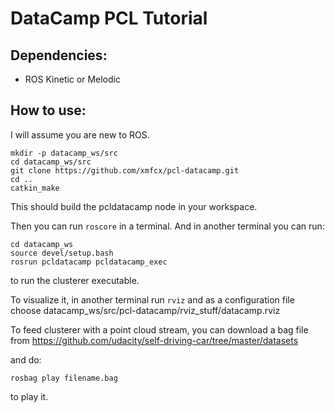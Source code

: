 # DataCamp PCL Tutorial

## Dependencies:
* ROS Kinetic or Melodic

## How to use:
I will assume you are new to ROS.


```
mkdir -p datacamp_ws/src
cd datacamp_ws/src
git clone https://github.com/xmfcx/pcl-datacamp.git
cd ..
catkin_make
```
This should build the pcldatacamp node in your workspace.

Then you can run ```roscore``` in a terminal. And in another terminal you can run:
```
cd datacamp_ws
source devel/setup.bash
rosrun pcldatacamp pcldatacamp_exec
```
to run the clusterer executable.

To visualize it, in another terminal run ```rviz``` and as a configuration file choose datacamp_ws/src/pcl-datacamp/rviz_stuff/datacamp.rviz

To feed clusterer with a point cloud stream, you can download a bag file from https://github.com/udacity/self-driving-car/tree/master/datasets

and do:
```
rosbag play filename.bag
```
to play it.
